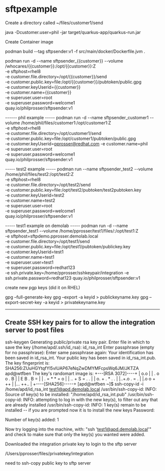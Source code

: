 # sftpexample

Create a directory called ~/files/customer1/send

java -Dcustomer.user=phil -jar target/quarkus-app/quarkus-run.jar

Create Container image

podman build --tag sftpsender:v1 -f src/main/docker/Dockerfile.jvm .

podman run -d --name sftpsender_{{customer}} --volume /whocares/{{customer}}:/opt/{{customer}}:Z \
-e sftphost=rhel8 \
-e customer.file.directory=/opt/{{customer}}/send \
-e customer.public.key=file:/opt/{{customer}}/pubtoken/public.gpg \
-e customer.keyUserid={{customer}} \
-e customer.name={{customer}} \
-e superuser.user=root \
-e superuser.password=welcome1 \
quay.io/philprosser/sftpsender:v1


------ phil example -----
podman run -d --name sftpsender_customer1 --volume /home/phil/files/customer1:/opt/customer1:Z \
-e sftphost=rhel8 \
-e customer.file.directory=/opt/customer1/send \
-e customer.public.key=file:/opt/customer1/pubtoken/public.gpg \
-e customer.keyUserid=pprosser@redhat.com -e customer.name=phil \
-e superuser.user=root \
-e superuser.password=welcome1 \
quay.io/philprosser/sftpsender:v1


----- test2 example -----
podman run --name sftpsender_test2 --volume /home/phil/files/test2:/opt/test2:Z \
-e sftphost=rhel8 \
-e customer.file.directory=/opt/test2/send \
-e customer.public.key=file:/opt/test2/pubtoken/test2pubtoken.key \
-e customer.keyUserid=test2 \
-e customer.name=test2 \
-e superuser.user=root \
-e superuser.password=welcome1 \
quay.io/philprosser/sftpsender:v1


----- test1 example on demolab -----
podman run -d --name sftpsender_test1 --volume /home/pprosser/test1/files/:/opt/test1:Z \
-e sftphost=sftpdemo.pprosser.demolab.local \
-e customer.file.directory=/opt/test1/send \
-e customer.public.key=file:/opt/test1/pubtoken/publickey.key \
-e customer.keyUserid=test1 \
-e customer.name=test1 \
-e superuser.user=test1 \
-e superuser.password=redhat123 \
-e ssh.private.key=/home/pprosser/sshkeypair/integration
-e ssh.private.password=redhat123
quay.io/philprosser/sftpsender:v1

create new pgp keys (did it on RHEL)

gpg –full-generate-key
gpg –export -a keyid > publickeyname.key
gpg –export-secret-key -a keyid > privatekeyname.key


------- 
Create SSH key pairs for to allow the integration server to post files
-------

ssh-keygen 
Generating public/private rsa key pair.
Enter file in which to save the key (/home/apd/.ssh/id_rsa): id_rsa_int
Enter passphrase (empty for no passphrase): 
Enter same passphrase again: 
Your identification has been saved in id_rsa_int.
Your public key has been saved in id_rsa_int.pub.
The key fingerprint is:
SHA256:ZUuHGYtqfYl5vlUAP67eNqZwDMYMFcpsWq6JM/JKTZA apd@wtfben
The key's randomart image is:
+---[RSA 3072]----+
|        o.o      |
|  .  o o . B     |
| E    B . B =    |
|  .  = * * = o   |
|   .. + S = . .  |
|  o. + . * . .   |
|..+.o   . = .    |
|.o o     + ++    |
|...       ++..   |
+----[SHA256]-----+
[apd@wtfben ~]$ ssh-copy-id -i /home/apd/id_rsa_int test1@apd.demolab.local
/usr/bin/ssh-copy-id: INFO: Source of key(s) to be installed: "/home/apd/id_rsa_int.pub"
/usr/bin/ssh-copy-id: INFO: attempting to log in with the new key(s), to filter out any that are already installed
/usr/bin/ssh-copy-id: INFO: 1 key(s) remain to be installed -- if you are prompted now it is to install the new keys
Password: 

Number of key(s) added: 1

Now try logging into the machine, with:   "ssh 'test1@apd.demolab.local'"
and check to make sure that only the key(s) you wanted were added.


Downloaded the integration private key to login to the sftp server

/Users/pprosser/files/privatekey/integration


need to ssh-copy public key to sftp server